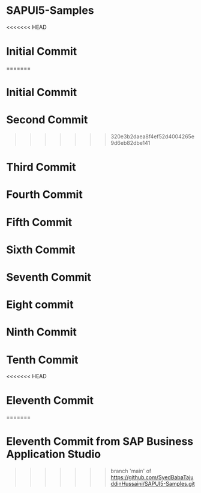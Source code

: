 # SAPUI5-Samples

<<<<<<< HEAD

# Initial Commit

=======

# Initial Commit

# Second Commit

> > > > > > > 320e3b2daea8f4ef52d4004265e9d6eb82dbe141

# Third Commit

# Fourth Commit

# Fifth Commit

# Sixth Commit

# Seventh Commit

# Eight commit

# Ninth Commit

# Tenth Commit

<<<<<<< HEAD
# Eleventh Commit
=======
# Eleventh Commit from SAP Business Application Studio
>>>>>>> branch 'main' of https://github.com/SyedBabaTajuddinHussaini/SAPUI5-Samples.git
